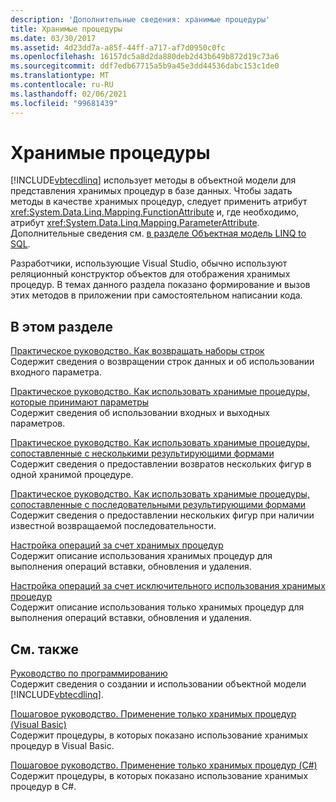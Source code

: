 ```yaml
---
description: 'Дополнительные сведения: хранимые процедуры'
title: Хранимые процедуры
ms.date: 03/30/2017
ms.assetid: 4d23dd7a-a85f-44ff-a717-af7d0950c0fc
ms.openlocfilehash: 16157dc5a8d2da880deb2d43b649b872d19c73a6
ms.sourcegitcommit: ddf7edb67715a5b9a45e3dd44536dabc153c1de0
ms.translationtype: MT
ms.contentlocale: ru-RU
ms.lasthandoff: 02/06/2021
ms.locfileid: "99681439"
---
```

# <a name="stored-procedures"></a>Хранимые процедуры

[!INCLUDE[vbtecdlinq](../../../../../../includes/vbtecdlinq-md.md)] использует методы в объектной модели для представления хранимых процедур в базе данных. Чтобы задать методы в качестве хранимых процедур, следует применить атрибут <xref:System.Data.Linq.Mapping.FunctionAttribute> и, где необходимо, атрибут <xref:System.Data.Linq.Mapping.ParameterAttribute>. Дополнительные сведения см. [в разделе Объектная модель LINQ to SQL](the-linq-to-sql-object-model.md).  
  
 Разработчики, использующие Visual Studio, обычно используют реляционный конструктор объектов для отображения хранимых процедур. В темах данного раздела показано формирование и вызов этих методов в приложении при самостоятельном написании кода.  
  
## <a name="in-this-section"></a>В этом разделе  

 [Практическое руководство. Как возвращать наборы строк](how-to-return-rowsets.md)  
 Содержит сведения о возвращении строк данных и об использовании входного параметра.  
  
 [Практическое руководство. Как использовать хранимые процедуры, которые принимают параметры](how-to-use-stored-procedures-that-take-parameters.md)  
 Содержит сведения об использовании входных и выходных параметров.  
  
 [Практическое руководство. Как использовать хранимые процедуры, сопоставленные с несколькими результирующими формами](how-to-use-stored-procedures-mapped-for-multiple-result-shapes.md)  
 Содержит сведения о предоставлении возвратов нескольких фигур в одной хранимой процедуре.  
  
 [Практическое руководство. Как использовать хранимые процедуры, сопоставленные с последовательными результирующими формами](how-to-use-stored-procedures-mapped-for-sequential-result-shapes.md)  
 Содержит сведения о предоставлении нескольких фигур при наличии известной возвращаемой последовательности.  
  
 [Настройка операций за счет хранимых процедур](customizing-operations-by-using-stored-procedures.md)  
 Содержит описание использования хранимых процедур для выполнения операций вставки, обновления и удаления.  
  
 [Настройка операций за счет исключительного использования хранимых процедур](customizing-operations-by-using-stored-procedures-exclusively.md)  
 Содержит описание использования только хранимых процедур для выполнения операций вставки, обновления и удаления.  
  
## <a name="related-sections"></a>См. также  

 [Руководство по программированию](programming-guide.md)  
 Содержит сведения о создании и использовании объектной модели [!INCLUDE[vbtecdlinq](../../../../../../includes/vbtecdlinq-md.md)].  
  
 [Пошаговое руководство. Применение только хранимых процедур (Visual Basic)](walkthrough-using-only-stored-procedures-visual-basic.md)  
 Содержит процедуры, в которых показано использование хранимых процедур в Visual Basic.  
  
 [Пошаговое руководство. Применение только хранимых процедур (C#)](walkthrough-using-only-stored-procedures-csharp.md)  
 Содержит процедуры, в которых показано использование хранимых процедур в C#.

